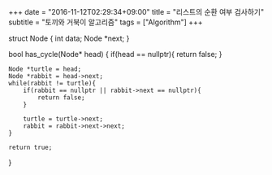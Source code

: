 +++
date = "2016-11-12T02:29:34+09:00"
title = "리스트의 순환 여부 검사하기"
subtitle = "토끼와 거북이 알고리즘"
tags = ["Algorithm"]
+++

struct Node {
    int data;
    Node *next;
}

bool has_cycle(Node* head) {
    if(head == nullptr){
        return false;
    }
    
    Node *turtle = head;
    Node *rabbit = head->next;
    while(rabbit != turtle){
        if(rabbit == nullptr || rabbit->next == nullptr){
            return false;
        }
        
        turtle = turtle->next;
        rabbit = rabbit->next->next;
    }
    
    return true;
}